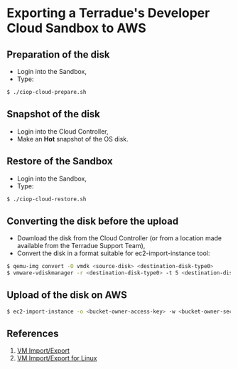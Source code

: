 Exporting a Terradue's Developer Cloud Sandbox to AWS
=====================================================

Preparation of the disk
-----------------------

* Login into the Sandbox,
* Type:
```bash
$ ./ciop-cloud-prepare.sh
```

Snapshot of the disk
---------------------

* Login into the Cloud Controller,
* Make an **Hot** snapshot of the OS disk.

Restore of the Sandbox
----------------------

* Login into the Sandbox,
* Type:
```bash
$ ./ciop-cloud-restore.sh
```

Converting the disk before the upload
-------------------------------------

* Download the disk from the Cloud Controller (or from a location made available from the Terradue Support Team),
* Convert the disk in a format suitable for ec2-import-instance tool:

```bash
$ qemu-img convert -O vmdk <source-disk> <destination-disk-type0>
$ vmware-vdiskmanager -r <destination-disk-type0> -t 5 <destination-disk-type5>
```

Upload of the disk on AWS
--------------------------

```bash
$ ec2-import-instance -o <bucket-owner-access-key> -w <bucket-owner-secret-key> -f vmdk <vmdk_disk_type_5> -b <bucket_name> --region <region_name> -t <instance_type> -s <disk size> -a x86_64 -p Linux 
```

References
----------

1. [VM Import/Export](http://aws.amazon.com/ec2/vm-import/)
2. [VM Import/Export for Linux](http://aws.amazon.com/blogs/aws/vm-import-export-for-linux/?utm_source=feedburner&utm_medium=feed&utm_campaign=Feed%3A+AmazonWebServicesBlog+(Amazon+Web+Services+Blog))




